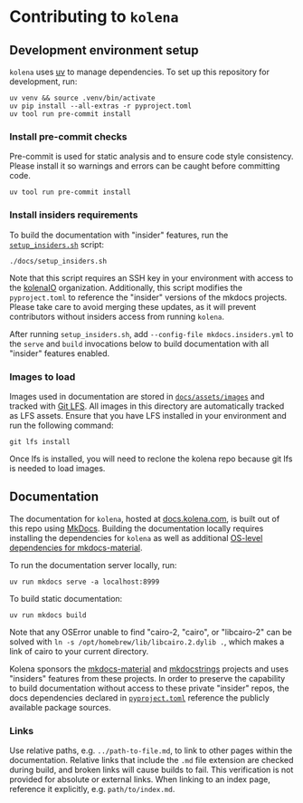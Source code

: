 # Contributing to `kolena`

## Development environment setup

`kolena` uses [uv](https://github.com/astral-sh/uv) to manage dependencies. To set up this repository for development,
run:

```shell
uv venv && source .venv/bin/activate
uv pip install --all-extras -r pyproject.toml
uv tool run pre-commit install
```

### Install pre-commit checks

Pre-commit is used for static analysis and to ensure code style consistency. Please install it so warnings and
errors can be caught before committing code.

```
uv tool run pre-commit install
```

### Install insiders requirements

To build the documentation with "insider" features, run the [`setup_insiders.sh`](docs/setup_insiders.sh) script:

```
./docs/setup_insiders.sh
```

Note that this script requires an SSH key in your environment with access to the [kolenaIO](https://github.com/kolenaIO)
organization. Additionally, this script modifies the `pyproject.toml` to reference the "insider" versions of the mkdocs
projects. Please take care to avoid merging these updates, as it will prevent contributors without insiders access from
running `kolena`.

After running `setup_insiders.sh`, add `--config-file mkdocs.insiders.yml` to the `serve` and `build` invocations below
to build documentation with all "insider" features enabled.

### Images to load

Images used in documentation are stored in [`docs/assets/images`](docs/assets/images) and tracked with
[Git LFS](https://git-lfs.com/). All images in this directory are automatically tracked as LFS assets. Ensure that you
have LFS installed in your environment and run the following command:

```shell
git lfs install
```

Once lfs is installed, you will need to reclone the kolena repo because git lfs is needed to load images.

## Documentation

The documentation for `kolena`, hosted at [docs.kolena.com](https://docs.kolena.com/), is built out of this repo using
[MkDocs](https://www.mkdocs.org/).
Building the documentation locally requires installing the dependencies for `kolena` as well as additional
[OS-level dependencies for mkdocs-material](https://squidfunk.github.io/mkdocs-material/plugins/requirements/image-processing/#cairo-graphics).

To run the documentation server locally, run:

```
uv run mkdocs serve -a localhost:8999
```

To build static documentation:

```
uv run mkdocs build
```

Note that any OSError unable to find "cairo-2, "cairo", or "libcairo-2" can be solved with
`ln -s /opt/homebrew/lib/libcairo.2.dylib .`, which makes a link of cairo to your current directory.

Kolena sponsors the [mkdocs-material](https://squidfunk.github.io/mkdocs-material/) and
[mkdocstrings](https://mkdocstrings.github.io/) projects and uses "insiders" features from these projects. In order to
preserve the capability to build documentation without access to these private "insider" repos, the docs dependencies
declared in [`pyproject.toml`](pyproject.toml) reference the publicly available package sources.

### Links

Use relative paths, e.g. `../path-to-file.md`, to link to other pages within the documentation. Relative links that
include the `.md` file extension are checked during build, and broken links will cause builds to fail. This verification
is not provided for absolute or external links. When linking to an index page, reference it explicitly, e.g.
`path/to/index.md`.
